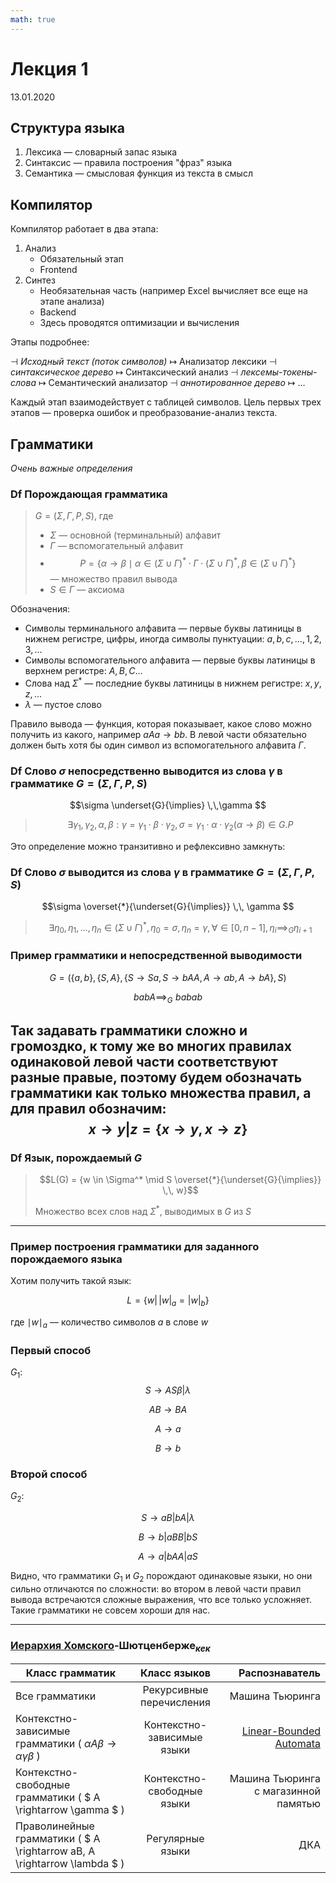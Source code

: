 ```yaml
---
math: true
---
```


# Лекция 1
13.01.2020
## Структура языка

1. Лексика — словарный запас языка
2. Синтаксис — правила построения "фраз" языка
3. Семантика — смысловая функция из текста в смысл

## Компилятор

Компилятор работает в два этапа:

1. Анализ
    * Обязательный этап
    * Frontend
2. Синтез
   * Необязательная часть (например Excel вычисляет все еще на этапе анализа)
   * Backend
   * Здесь проводятся оптимизации и вычисления

Этапы подробнее:

 $\dashv$ *Исходный текст (поток символов)* $\mapsto$ Анализатор лексики $\dashv$ *синтаксическое дерево* $\mapsto$ Синтаксический анализ $\dashv$ *лексемы-токены-слова* $\mapsto$ Cемантический анализатор $\dashv$ *аннотированное дерево* $\mapsto$ …

Каждый этап взаимодействует с таблицей символов.
Цель первых трех этапов — проверка ошибок и преобразование-анализ текста.

## Грамматики

*Очень важные определения*

### Df **Порождающая грамматика**
> $G = \left(\Sigma, \Gamma, P, S\right)$, где
>
> * $\Sigma$ — основной (терминальный) алфавит
> * $\Gamma$ — вспомогательный алфавит
> * $$P = \left\{ \alpha \rightarrow  \beta \mid  \alpha \in \left(\Sigma \cup \Gamma\right)^*\cdot\Gamma\cdot\left(\Sigma\cup \Gamma\right)^* ,\, \beta \in \left(\Sigma \cup \Gamma\right)^* \right\}$$ — множество правил вывода
> * $S \in \Gamma$ — аксиома

Обозначения:

* Символы терминального алфавита — первые буквы латиницы в нижнем регистре, цифры, иногда символы пунктуации:   $a, b, c,…, 1, 2, 3,…$
* Символы вспомогательного алфавита — первые буквы латиницы в верхнем регистре: $A, B, C…$
* Слова над $\Sigma^*$ — последние буквы латиницы в нижнем регистре: $x, y, z,…$
* $\lambda$ — пустое слово

Правило вывода — функция, которая показывает, какое слово можно получить из какого, например $aAa \rightarrow bb$. В левой части обязательно должен быть хотя бы один символ из вспомогательного алфавита $\Gamma$.

### Df Слово $\sigma$ **непосредственно выводится** из слова $\gamma$ в грамматике $G = \left(\Sigma, \Gamma, P, S\right)$

 $$\sigma \underset{G}{\implies} \,\,\gamma $$

> $$\exists \gamma_1, \gamma_2, \alpha, \beta : \gamma = \gamma_1\cdot\beta\cdot\gamma_2, \sigma = \gamma_1\cdot\alpha\cdot\gamma_2  (\alpha \rightarrow \beta) \in G.P$$

Это определение можно транзитивно и рефлексивно замкнуть:

### Df Слово $\sigma$ **выводится** из слова $\gamma$ в грамматике $G = \left(\Sigma, \Gamma, P, S\right)$

 $$\sigma \overset{*}{\underset{G}{\implies}} \,\, \gamma $$

 > $$ \exists \eta_0,\eta_1, \dots,\eta_n \in (\Sigma \cup \Gamma)^*,\, \eta_0 = \sigma, \eta_n = \gamma, \forall  \in \left[0, n-1\right], \,\eta_i {\implies}_G \eta_{i+1}$$

### Пример грамматики и непосредственной выводимости

$$G = \left(\{a,b\}, \{S,A\}, \{S \rightarrow Sa, S \rightarrow bAA, A \rightarrow ab, A \rightarrow bA\}, S \right)$$

$$babA \implies_G \,\, babab$$

Так задавать грамматики сложно и громоздко, к тому же во многих правилах одинаковой левой части соответствуют разные правые, поэтому будем обозначать грамматики как только множества правил, а для правил обозначим:
$$ x \rightarrow y | z = \{x \rightarrow y, x \rightarrow z\}$$
---

### Df **Язык, порождаемый $G$**
> $$L(G) = {w \in \Sigma^* \mid S \overset{*}{\underset{G}{\implies}} \,\, w}$$  
> 
> Множество всех слов над $\Sigma^*$, выводимых в $G$ из $S$

---

### Пример построения грамматики для заданного порождаемого языка

Хотим получить такой язык:

$$
L = \{w \vert\, |w|_a = |w|_b\}
$$

где ${\mid w \mid}_a$ — количество символов $a$ в слове $w$

### Первый способ

$G_1$:
$$S \rightarrow AS\beta|\lambda$$

$$AB \rightarrow BA$$

$$A \rightarrow a$$

$$B \rightarrow b$$

### Второй способ

$G_2$:

$$ S \rightarrow aB|bA|\lambda$$

$$ B \rightarrow b|aBB|bS$$

$$ A \rightarrow a|bAA|aS$$

Видно, что грамматики $G_1$ и $G_2$ порождают одинаковые языки, но они сильно отличаются по сложности: во втором в левой части правил вывода встречаются сложные выражения, что все только усложняет. Такие грамматики не совсем хороши для нас.

---

### [Иерархия Хомского](https://en.wikipedia.org/wiki/Chomsky_hierarchy)-Шютценберже$_{кек}$

| Класс грамматик   |      Класс языков      |  Распознаватель |
|----------|:-------------:|------:|
| Все грамматики |  Рекурсивные перечисления | Машина Тьюринга |
| Контекстно-зависимые грамматики ( $\alpha A\beta \rightarrow \alpha\gamma\beta$ ) |    Контекстно-зависимые языки   |   [Linear-Bounded Automata](https://en.wikipedia.org/wiki/Linear_bounded_automaton) |
| Контекстно-свободные грамматики ( $ A \rightarrow \gamma $ ) | Контекстно-свободные языки |   Машина Тьюринга с магазинной памятью |
|Праволинейные грамматики ( $ A \rightarrow aB, A \rightarrow \lambda $ )|Регулярные языки|ДКА|
